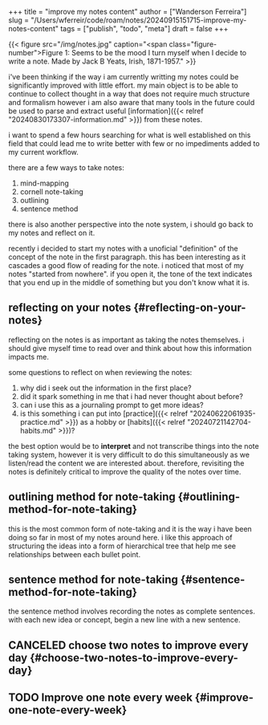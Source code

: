 +++
title = "improve my notes content"
author = ["Wanderson Ferreira"]
slug = "/Users/wferreir/code/roam/notes/20240915151715-improve-my-notes-content"
tags = ["publish", "todo", "meta"]
draft = false
+++

{{< figure src="/img/notes.jpg" caption="<span class=\"figure-number\">Figure 1: </span>Seems to be the mood I turn myself when I decide to write a note. Made by Jack B Yeats, Irish, 1871-1957." >}}

i've been thinking if the way i am currently writting my notes could be
significantly improved with little effort. my main object is to be able to
continue to collect thought in a way that does not require much structure and
formalism however i am also aware that many tools in the future could be used to
parse and extract useful [information]({{< relref "20240830173307-information.md" >}}) from these notes.

i want to spend a few hours searching for what is well established on this field
that could lead me to write better with few or no impediments added to my
current workflow.

there are a few ways to take notes:

1.  mind-mapping
2.  cornell note-taking
3.  outlining
4.  sentence method

there is also another perspective into the note system, i should go back to my
notes and reflect on it.

recently i decided to start my notes with a unoficial "definition" of the
concept of the note in the first paragraph. this has been interesting as it
cascades a good flow of reading for the note. i noticed that most of my notes
"started from nowhere". if you open it, the tone of the text indicates that you
end up in the middle of something but you don't know what it is.


## reflecting on your notes {#reflecting-on-your-notes}

reflecting on the notes is as important as taking the notes themselves. i should
give myself time to read over and think about how this information impacts me.

some questions to reflect on when reviewing the notes:

1.  why did i seek out the information in the first place?
2.  did it spark something in me that i had never thought about before?
3.  can i use this as a journaling prompt to get more ideas?
4.  is this something i can put into [practice]({{< relref "20240622061935-practice.md" >}}) as a hobby or [habits]({{< relref "20240721142704-habits.md" >}})?

the best option would be to **interpret** and not transcribe things into the note
taking system, however it is very difficult to do this simultaneously as we
listen/read the content we are interested about. therefore, revisiting the notes
is definitely critical to improve the quality of the notes over time.


## outlining method for note-taking {#outlining-method-for-note-taking}

this is the most common form of note-taking and it is the way i have been doing
so far in most of my notes around here.
i like this approach of structuring the ideas into a form of hierarchical tree
that help me see relationships between each bullet point.


## sentence method for note-taking {#sentence-method-for-note-taking}

the sentence method involves recording the notes as complete sentences. with
each new idea or concept, begin a new line with a new sentence.


## <span class="org-todo done CANCELED">CANCELED</span> choose two notes to improve every day {#choose-two-notes-to-improve-every-day}


## <span class="org-todo todo TODO">TODO</span> Improve one note every week {#improve-one-note-every-week}
